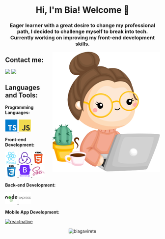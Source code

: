 <h1 align="center">Hi, I'm Bia! Welcome 👋</h1>
<h3 align="center">Eager learner with a great desire to change my professional path, I decided to challenge myself to break into tech. Currently working on improving my front-end development skills.</h3>

<img src="https://github.com/biagavirete/biagavirete/blob/main/766_1-removebg-preview.png" min-width="350px" max-width="350px" width="350px" align="right">

<h2 align="left">Contact me:</h2>
<p align="left"> 
  <a href="https://www.linkedin.com/in/beatriz-gavira/" alt="Linkedin">
  <img src="https://img.shields.io/badge/-Linkedin-0e76a8?style=for-the-badge&logo=Linkedin&logoColor=white&link=https://www.linkedin.com/in/beatriz-gavira/" /></a>

  <a href="mailto:biagavirete@gmail.com" alt="Gmail">
  <img src="https://img.shields.io/badge/-Gmail-red?style=for-the-badge&logo=gmail&logoColor=white"/></a>
</p>  


</p>
<h2 align="left">Languages and Tools:</h2>
<strong>Programming Languages:</strong><br>
<p align="left"> <a href="https://www.typescriptlang.org/" target="_blank"> <img src="https://raw.githubusercontent.com/devicons/devicon/master/icons/typescript/typescript-original.svg" alt="typescript" width="40" height="40"/> </a>
<a href="https://developer.mozilla.org/en-US/docs/Web/JavaScript" target="_blank"> <img src="https://raw.githubusercontent.com/devicons/devicon/master/icons/javascript/javascript-original.svg" alt="javascript" width="40" height="40"/> </a> </p>
<strong>Front-end Development:</strong><br>
<p align="left"> <a href="https://reactjs.org/" target="_blank"> <img src="https://raw.githubusercontent.com/devicons/devicon/master/icons/react/react-original-wordmark.svg" alt="react" width="40" height="40"/> </a> 
<a href="https://redux.js.org" target="_blank"> <img src="https://raw.githubusercontent.com/devicons/devicon/master/icons/redux/redux-original.svg" alt="redux" width="40" height="40"/> </a> 
<a href="https://www.w3.org/html/" target="_blank"> <img src="https://raw.githubusercontent.com/devicons/devicon/master/icons/html5/html5-original-wordmark.svg" alt="html5" width="40" height="40"/> </a> 
<a href="https://www.w3schools.com/css/" target="_blank"> <img src="https://raw.githubusercontent.com/devicons/devicon/master/icons/css3/css3-original-wordmark.svg" alt="css3" width="40" height="40"/> </a> 
<a href="https://getbootstrap.com" target="_blank"> <img src="https://raw.githubusercontent.com/devicons/devicon/master/icons/bootstrap/bootstrap-plain-wordmark.svg" alt="bootstrap" width="40" height="40"/> </a> 
<a href="https://getbootstrap.com" target="_blank"> <img src="https://raw.githubusercontent.com/devicons/devicon/master/icons/sass/sass-original.svg" alt="sass" width="40" height="40"/> </a> </p>
<strong>Back-end Development:</strong><br>
<p align="left"> <a href="https://nodejs.org" target="_blank"> <img src="https://raw.githubusercontent.com/devicons/devicon/master/icons/nodejs/nodejs-original-wordmark.svg" alt="nodejs" width="40" height="40"/> </a> 
<a href="https://expressjs.com" target="_blank"> <img src="https://raw.githubusercontent.com/devicons/devicon/master/icons/express/express-original-wordmark.svg" alt="express" width="40" height="40"/> </a> </p>
<strong>Mobile App Development:</strong>
<p align="left">  <a href="https://reactnative.dev/" target="_blank"> <img src="https://reactnative.dev/img/header_logo.svg" alt="reactnative" width="40" height="40"/> </a> </p>
<p align="center"><img src="https://github-readme-stats.vercel.app/api/top-langs?username=biagavirete&theme=tokyonight&show_icons=true&locale=en&layout=compact" alt="biagavirete" /></p>
